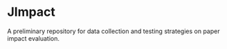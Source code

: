 # JImpact
A preliminary repository for data collection and testing strategies on paper impact evaluation.
